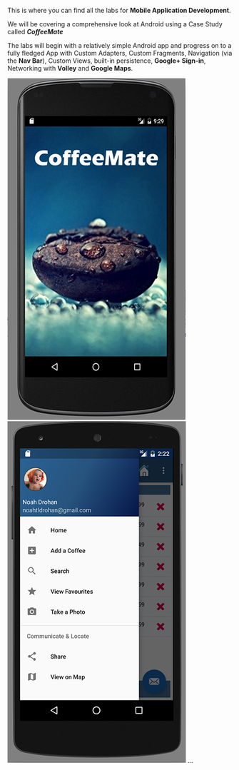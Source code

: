 This is where you can find all the labs for **Mobile Application Development**.

We will be covering a comprehensive look at Android using a Case Study called ***CoffeeMate***

The labs will begin with a relatively simple Android app and progress on to a fully fledged App with Custom Adapters, Custom Fragments, Navigation (via the **Nav Bar**), Custom Views, built-in persistence, **Google+ Sign-in**, Networking with **Volley** and **Google Maps**.

![](/assets/coffeemate.00.png)![](/session06/lab/img/lab0608.png)
...